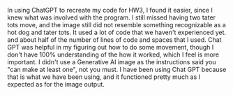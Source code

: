 In using ChatGPT to recreate my code for HW3, I found it easier, since I knew what was involved with the program. I still missed having two tater tots move, and the image still did not resemble something recognizable as a hot dog and tater tots. It used a lot of code that we haven't experienced yet. and about half of the number of lines of code and spaces that I used. Chat GPT was helpful in my figuring out how to do some movement, though I don't have 100% understanding of the how it worked, which I feel is more important. I didn't use a Generative AI image as the instructions said you "can make at least one", not you must. I have been using Chat GPT because that is what we have been using, and it functioned pretty much as I expected as for the image output.